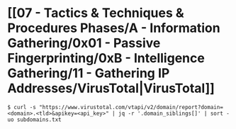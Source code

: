 # [[07 - Tactics & Techniques & Procedures Phases/A - Information Gathering/0x01 - Passive Fingerprinting/0xB - Intelligence Gathering/11 - Gathering IP Addresses/VirusTotal|VirusTotal]]

```
$ curl -s "https://www.virustotal.com/vtapi/v2/domain/report?domain=<domain>.<tld>&apikey=<api_key>" | jq -r '.domain_siblings[]' | sort -uo subdomains.txt
```